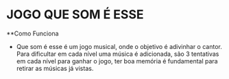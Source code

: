 # JOGO QUE SOM É ESSE
**Como Funciona
- Que som é esse é um jogo musical, onde o objetivo é adivinhar o cantor. Para dificultar em cada nível uma música é adicionada, são 3 tentativas em cada nível para ganhar o jogo, ter boa memória é fundamental para retirar as músicas já vistas.      
         
